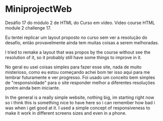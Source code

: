 # MiniprojectWeb
Desáfio 17 do módulo 2 de HTML do Curso em vídeo.
Video course HTML module 2 challenge 17.

Eu tentei replicar um layout proposto no curso sem ver a resolução do desafio, então provavelmente ainda tem muitas coisas a serem melhoradas.

I tried to remake a layout that was propos by the course without see the resolution of it, so it probably still have some things to improve in it.

No geral eu usei coisas simples para fazer esse site, nada de muito misterioso, como eu estou começando achei bom ter isso aqui para me lembrar futuramente e ver progresso. Foi usado um conceito bem simples de "responsividade" para o site responder melhor a diferentes resoluções porém ainda bem iniciante.

In the general is a really simple website, nothing big, im starting right now so i think this is something nice to have here so i can remember how bad i was when i get good at it. I used a simple concept of responsiveness to make it work in different screens sizes and even in a phone.

